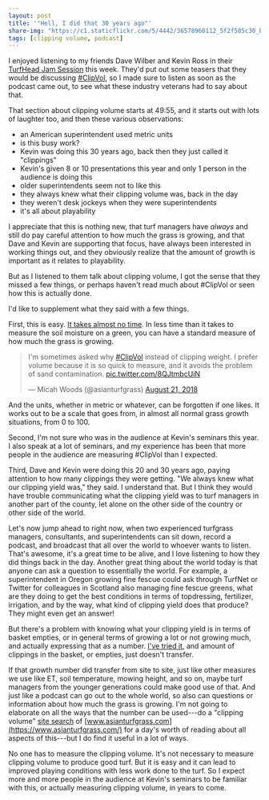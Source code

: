 ```yaml
---
layout: post
title: '"Hell, I did that 30 years ago"'
share-img: "https://c1.staticflickr.com/5/4442/36578960112_5f2f585c30_b_d.jpg"
tags: [clipping volume, podcast]
---
```


I enjoyed listening to my friends Dave Wilber and Kevin Ross in their [TurfHead Jam Session](https://www.turfnet.com/blogs/entry/1797-turfhead-jam-session-with-kevin-ross-session-number-1/) this week. They'd put out some teasers that they would be discussing [#ClipVol](https://twitter.com/hashtag/clipvol?src=hash), so I made sure to listen as soon as the podcast came out, to see what these industry veterans had to say about that.

That section about clipping volume starts at 49:55, and it starts out with lots of laughter too, and then these various observations:

* an American superintendent used metric units
* is this busy work?
* Kevin was doing this 30 years ago, back then they just called it "clippings"
* Kevin's given 8 or 10 presentations this year and only 1 person in the audience is doing this
* older superintendents seem not to like this
* they always knew what their clipping volume was, back in the day
* they weren't desk jockeys when they were superintendents
* it's all about playability

I appreciate that this is nothing new, that turf managers have *always* and still do pay careful attention to how much the grass is growing, and that Dave and Kevin are supporting that focus, have always been interested in working things out, and they obviously realize that the amount of growth is important as it relates to playability.

But as I listened to them talk about clipping volume, I got the sense that they missed a few things, or perhaps haven't read much about #ClipVol or seen how this is actually done.

I'd like to supplement what they said with a few things.

First, this is easy. [It takes almost no time](https://twitter.com/asianturfgrass/status/1032022780361895936). In less time than it takes to measure the soil moisture on a green, you can have a standard measure of how much the grass is growing.

<blockquote class="twitter-tweet" data-conversation="none" data-lang="en"><p lang="en" dir="ltr">I&#39;m sometimes asked why <a href="https://twitter.com/hashtag/ClipVol?src=hash&amp;ref_src=twsrc%5Etfw">#ClipVol</a> instead of clipping weight. I prefer volume because it is so quick to measure, and it avoids the problem of sand contamination. <a href="https://t.co/8QJtmbcUiN">pic.twitter.com/8QJtmbcUiN</a></p>&mdash; Micah Woods (@asianturfgrass) <a href="https://twitter.com/asianturfgrass/status/1032022780361895936?ref_src=twsrc%5Etfw">August 21, 2018</a></blockquote>
<script async src="https://platform.twitter.com/widgets.js" charset="utf-8"></script>

And the units, whether in metric or whatever, can be forgotten if one likes. It works out to be a scale that goes from, in almost all normal grass growth situations, from 0 to 100.

Second, I'm not sure who was in the audience at Kevin's seminars this year. I also speak at a lot of seminars, and my experience has been that more people in the audience are measuring #ClipVol than I expected.

Third, Dave and Kevin were doing this 20 and 30 years ago, paying attention to how many clippings they were getting. "We always knew what our clipping yield was," they said. I understand that. But I think they would have trouble communicating what the clipping yield was to turf managers in another part of the county, let alone on the other side of the country or other side of the world.

Let's now jump ahead to right now, when two experienced turfgrass managers, consultants, and superintendents can sit down, record a podcast, and broadcast that all over the world to whoever wants to listen. That's awesome, it's a great time to be alive, and I love listening to how they did things back in the day. Another great thing about the world today is that anyone can ask a question to essentially the world. For example, a superintendent in Oregon growing fine fescue could ask through TurfNet or Twitter for colleagues in Scotland also managing fine fescue greens, what are they doing to get the best conditions in terms of topdressing, fertilizer, irrigation, and by the way, what kind of clipping yield does that produce? They might even get an answer!

But there's a problem with knowing what your clipping yield is in terms of basket empties, or in general terms of growing a lot or not growing much, and actually expressing that as a number. [I've tried it](http://www.seminar.asianturfgrass.com/20140612_clipping_yield.html), and amount of clippings in the basket, or empties, just doesn't transfer. 

If that growth number did transfer from site to site, just like other measures we use like ET, soil temperature, mowing height, and so on, maybe turf managers from the younger generations could make good use of that. And just like a podcast can go out to the whole world, so also can questions or information about how much the grass is growing. I'm not going to elaborate on all the ways that the number can be used---do a "clipping volume" [site search](https://cse.google.com/cse?cx=002453456411648864480:0ken194xpnc) of [www.asianturfgrass.com](https://www.asianturfgrass.com/) for a day's worth of reading about all aspects of this---but I do find it useful in a lot of ways.  

No one has to measure the clipping volume. It's not necessary to measure clipping volume to produce good turf. But it is easy and it can lead to improved playing conditions with less work done to the turf. So I expect more and more people in the audience at Kevin's seminars to be familiar with this, or actually measuring clipping volume, in years to come.
